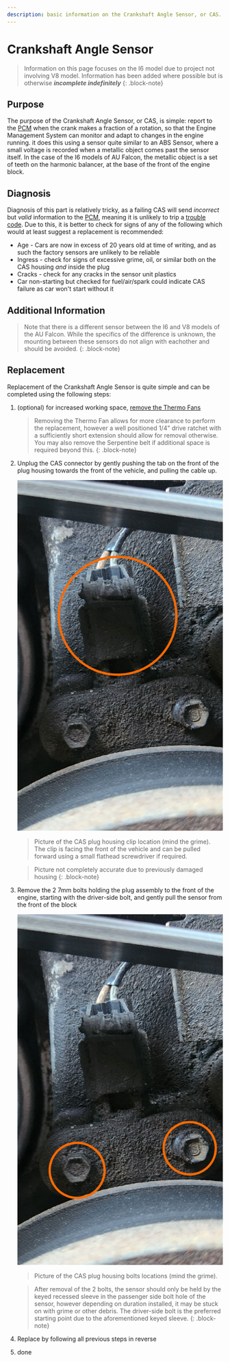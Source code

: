 ```yaml
---
description: basic information on the Crankshaft Angle Sensor, or CAS.
---
```


# Crankshaft Angle Sensor

> Information on this page focuses on the I6 model due to project not involving V8 model. Information has been added where possible but is otherwise ***incomplete indefinitely***
{: .block-note}

## Purpose
<!-- TODO add link to theoretical ABS page -->

The purpose of the Crankshaft Angle Sensor, or CAS, is simple: report to the [PCM](../../PCMBCM/DTCCodes/DTCCodes.md#pcm-location) when the crank makes a fraction of a rotation, so that the Engine Management System can monitor and adapt to changes in the engine running. it does this using a sensor quite similar to an ABS Sensor, where a small voltage is recorded when a metallic object comes past the sensor itself. In the case of the I6 models of AU Falcon, the metallic object is a set of teeth on the harmonic balancer, at the base of the front of the engine block.

## Diagnosis

Diagnosis of this part is relatively tricky, as a failing CAS will send *incorrect* but *valid* information to the [PCM](../../PCMBCM/DTCCodes/DTCCodes.md#pcm-location), meaning it is unlikely to trip a [trouble code](../../PCMBCM/DTCCodes/DTCCodes.md#dtcs). Due to this, it is better to check for signs of any of the following which would at least suggest a replacement is recommended:

- Age - Cars are now in excess of 20 years old at time of writing, and as such the factory sensors are unlikely to be reliable
- Ingress - check for signs of excessive grime, oil, or similar both on the CAS housing *and* inside the plug
- Cracks - check for any cracks in the sensor unit plastics
- Car non-starting but checked for fuel/air/spark could indicate CAS failure as car won't start without it

## Additional Information

> Note that there is a different sensor between the I6 and V8 models of the AU Falcon. While the specifics of the difference is unknown, the mounting between these sensors do not align with eachother and should be avoided.
{: .block-note}

## Replacement

Replacement of the Crankshaft Angle Sensor is quite simple and can be completed using the following steps:

1. (optional) for increased working space, [remove the Thermo Fans](../ThermoFan/ThermoFan.md)

    > Removing the Thermo Fan allows for more clearance to perform the replacement, however a well positioned 1/4" drive ratchet with a sufficiently short extension should allow for removal otherwise. You may also remove the Serpentine belt if additional space is required beyond this.
    {: .block-note}

1. Unplug the CAS connector by gently pushing the tab on the front of the plug housing towards the front of the vehicle, and pulling the cable up.

    ![CAS plug housing clip](./CAS-connector.jpg)
    > Picture of the CAS plug housing clip location (mind the grime). The clip is facing the front of the vehicle and can be pulled forward using a small flathead screwdriver if required.

    > Picture not completely accurate due to previously damaged housing
    {: .block-note}

1. Remove the 2 7mm bolts holding the plug assembly to the front of the engine, starting with the driver-side bolt, and gently pull the sensor from the front of the block

    ![CAS plug housing bolt locations](./CAS-bolts.jpg)
    > Picture of the CAS plug housing bolts locations (mind the grime).

    > After removal of the 2 bolts, the sensor should only be held by the keyed recessed sleeve in the passenger side bolt hole of the sensor, however depending on duration installed, it may be stuck on with grime or other debris. The driver-side bolt is the preferred starting point due to the aforementioned keyed sleeve.
    {: .block-note}

1. Replace by following all previous steps in reverse
1. done